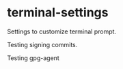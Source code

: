 # terminal-settings

Settings to customize terminal prompt.

Testing signing commits.

Testing gpg-agent